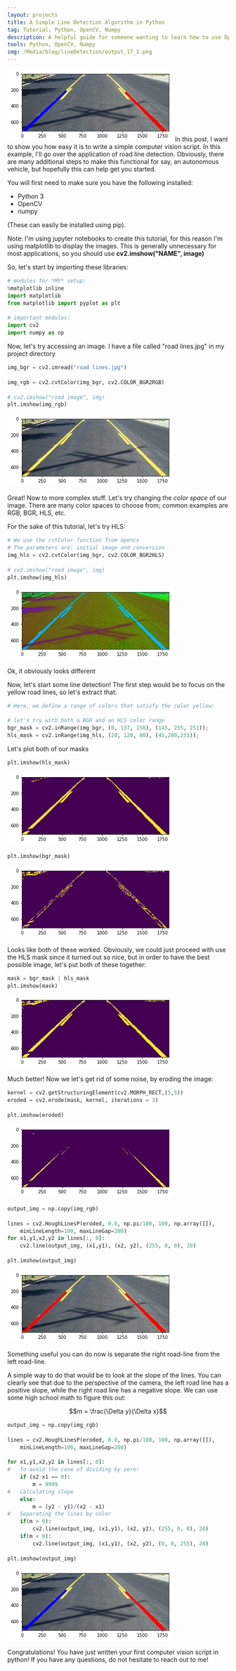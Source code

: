 ```yaml
---
layout: projects
title: A Simple Line Detection Algorithm in Python
tag: Tutorial, Python, OpenCV, Numpy
description: A helpful guide for someone wanting to learn how to use OpenCV
tools: Python, OpenCV, Numpy
img: /Media/blog/lineDetection/output_17_1.png
---
```

<img src="/Media/blog/lineDetection/output_17_1.png">
In this post, I want to show you how easy it is to write a simple computer vision script. In this example, I'll go over the application of road line detection. Obviously, there are many additional steps to make this functional for say, an autonomous vehicle, but hopefully this can help get you started.

You will first need to make sure you have the following installed:
- Python 3
- OpenCV 
- numpy

(These can easily be installed using pip).

Note: I'm using jupyter notebooks to create this tutorial, for this reason I'm using matplotlib to display the images. This is generally unnecessary for most applications, so you should use **cv2.imshow("NAME", image)**

So, let's start by importing these libraries:


```python
# modules for *MY* setup:
%matplotlib inline
import matplotlib
from matplotlib import pyplot as plt

# important modules:
import cv2
import numpy as np
```

Now, let's try accessing an image. I have a file called "road lines.jpg" in my project directory


```python
img_bgr = cv2.imread("road lines.jpg")

img_rgb = cv2.cvtColor(img_bgr, cv2.COLOR_BGR2RGB)

# cv2.imshow("road image", img)
plt.imshow(img_rgb)
```


<img src="/Media/blog/lineDetection/output_3_1.png">


Great! Now to more complex stuff. Let's try changing the *color space* of our image. There are many color spaces to choose from; common examples are RGB, BGR, HLS, etc. 

For the sake of this tutorial, let's try HLS:


```python
# We use the cvtColor function from opencv
# The parameters are: initial image and conversion
img_hls = cv2.cvtColor(img_bgr, cv2.COLOR_BGR2HLS)

# cv2.imshow("road image", img)
plt.imshow(img_hls)
```


<img src="/Media/blog/lineDetection/output_5_1.png">


Ok, it obviously looks different

Now, let's start some line detection!
The first step would be to focus on the yellow road lines, so let's extract that:


```python
# Here, we define a range of colors that satisfy the color yellow:

# let's try with both a BGR and an HLS color range
bgr_mask = cv2.inRange(img_bgr, (0, 137, 158), (145, 255, 251));
hls_mask = cv2.inRange(img_hls, (20, 120, 80), (45,200,255));
```

Let's plot both of our masks


```python
plt.imshow(hls_mask)
```


<img src="/Media/blog/lineDetection/output_9_1.png">



```python
plt.imshow(bgr_mask)
```


<img src="/Media/blog/lineDetection/output_10_1.png">


Looks like both of these worked. Obviously, we could just proceed with use the HLS mask since it turned out so nice, but in order to have the best possible image, let's put both of these together:


```python
mask = bgr_mask | hls_mask
plt.imshow(mask)
```


<img src="/Media/blog/lineDetection/output_12_1.png">


Much better! Now we let's get rid of some noise, by eroding the image:


```python
kernel = cv2.getStructuringElement(cv2.MORPH_RECT,(5,5))
eroded = cv2.erode(mask, kernel, iterations = 3)

plt.imshow(eroded)
```


<img src="/Media/blog/lineDetection/output_14_1.png">



```python
output_img = np.copy(img_rgb)

lines = cv2.HoughLinesP(eroded, 0.8, np.pi/180, 100, np.array([]), 
	minLineLength=100, maxLineGap=200)
for x1,y1,x2,y2 in lines[:, 0]:
    cv2.line(output_img, (x1,y1), (x2, y2), (255, 0, 0), 20)
    
plt.imshow(output_img)
```


<img src="/Media/blog/lineDetection/output_15_1.png">


Something useful you can do now is separate the right road-line from the left road-line.

A simple way to do that would be to look at the slope of the lines. You can clearly see that due to the perspective of the camera, the left road line has a positive slope, while the right road line has a negative slope. 
We can use some high school math to figure this out:

$$m = \frac{\Delta y}{\Delta x}$$


```python
output_img = np.copy(img_rgb)

lines = cv2.HoughLinesP(eroded, 0.8, np.pi/180, 100, np.array([]), 
	minLineLength=100, maxLineGap=200)

for x1,y1,x2,y2 in lines[:, 0]:
#   To avoid the case of dividing by zero:
    if (x2-x1 == 0):
        m = 9999
#   Calculating slope
    else:
        m = (y2 - y1)/(x2 - x1)
#   Separating the lines by color
    if(m > 0):
        cv2.line(output_img, (x1,y1), (x2, y2), (255, 0, 0), 20)
    if(m < 0):
        cv2.line(output_img, (x1,y1), (x2, y2), (0, 0, 255), 20)

plt.imshow(output_img)
```



<img src="/Media/blog/lineDetection/output_17_1.png">

Congratulations! You have just written your first computer vision script in python! If you have any questions, do not hesitate to reach out to me!

